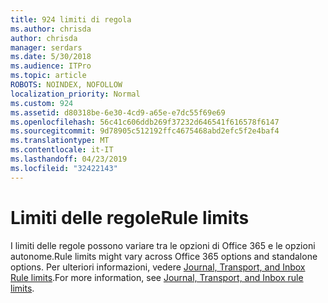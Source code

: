 ```yaml
---
title: 924 limiti di regola
ms.author: chrisda
author: chrisda
manager: serdars
ms.date: 5/30/2018
ms.audience: ITPro
ms.topic: article
ROBOTS: NOINDEX, NOFOLLOW
localization_priority: Normal
ms.custom: 924
ms.assetid: d80318be-6e30-4cd9-a65e-e7dc55f69e69
ms.openlocfilehash: 56c41c606ddb269f37232d646541f616578f6147
ms.sourcegitcommit: 9d78905c512192ffc4675468abd2efc5f2e4baf4
ms.translationtype: MT
ms.contentlocale: it-IT
ms.lasthandoff: 04/23/2019
ms.locfileid: "32422143"
---
```

# <a name="rule-limits"></a><span data-ttu-id="b6c7f-102">Limiti delle regole</span><span class="sxs-lookup"><span data-stu-id="b6c7f-102">Rule limits</span></span>

<span data-ttu-id="b6c7f-103">I limiti delle regole possono variare tra le opzioni di Office 365 e le opzioni autonome.</span><span class="sxs-lookup"><span data-stu-id="b6c7f-103">Rule limits might vary across Office 365 options and standalone options.</span></span> <span data-ttu-id="b6c7f-104">Per ulteriori informazioni, vedere [Journal, Transport, and Inbox Rule limits](https://technet.microsoft.com/library/exchange-online-limits.aspx).</span><span class="sxs-lookup"><span data-stu-id="b6c7f-104">For more information, see [Journal, Transport, and Inbox rule limits](https://technet.microsoft.com/library/exchange-online-limits.aspx).</span></span>
